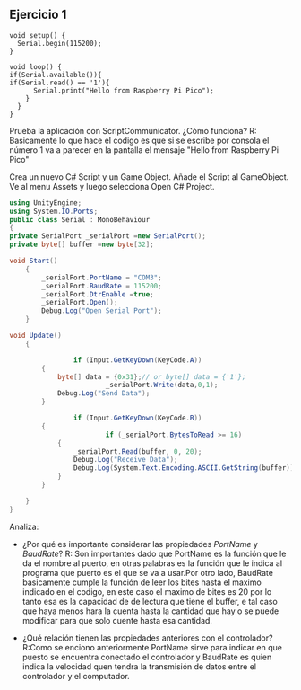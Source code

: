 ## Ejercicio 1
```
void setup() {
  Serial.begin(115200);
}

void loop() {
if(Serial.available()){
if(Serial.read() == '1'){
      Serial.print("Hello from Raspberry Pi Pico");
    }
  }
}
```
Prueba la aplicación con ScriptCommunicator. ¿Cómo funciona?
R\: Basicamente lo que hace el codigo es que si se escribe por consola el número 1 va a parecer en la pantalla el mensaje "Hello from Raspberry Pi Pico"

Crea un nuevo C# Script y un Game Object. Añade el Script al GameObject. Ve al menu Assets y luego selecciona Open C# Project.

```csharp
using UnityEngine;
using System.IO.Ports;
public class Serial : MonoBehaviour
{
private SerialPort _serialPort =new SerialPort();
private byte[] buffer =new byte[32];

void Start()
    {
        _serialPort.PortName = "COM3";
        _serialPort.BaudRate = 115200;
        _serialPort.DtrEnable =true;
        _serialPort.Open();
        Debug.Log("Open Serial Port");
    }

void Update()
    {

				if (Input.GetKeyDown(KeyCode.A))
        {
            byte[] data = {0x31};// or byte[] data = {'1'};            
						_serialPort.Write(data,0,1);
            Debug.Log("Send Data");
        }

				if (Input.GetKeyDown(KeyCode.B))
        {
						if (_serialPort.BytesToRead >= 16)
            {
                _serialPort.Read(buffer, 0, 20);
                Debug.Log("Receive Data");
                Debug.Log(System.Text.Encoding.ASCII.GetString(buffer));
            }
        }

    }
}
```

Analiza:

- ¿Por qué es importante considerar las propiedades *PortName* y *BaudRate*?
R\: Son importantes dado que PortName es la función que le da el nombre al puerto, en otras palabras es la función que le indica al programa que puerto es el que se va a usar.Por otro lado, BaudRate basicamente cumple la función de leer los bites hasta el maximo indicado en el codigo, en este caso el maximo de bites es 20 por lo tanto esa es la capacidad de de lectura que tiene el buffer, e  tal caso que haya menos hara la cuenta hasta la cantidad que hay o se puede modificar para que solo cuente hasta esa cantidad.

- ¿Qué relación tienen las propiedades anteriores con el controlador?
R\:Como se enciono anteriormente PortName sirve para indicar en que puesto se encuentra conectado el controlador y BaudRate es quien indica la velocidad quen tendra la transmisión de datos entre el controlador y el computador.

